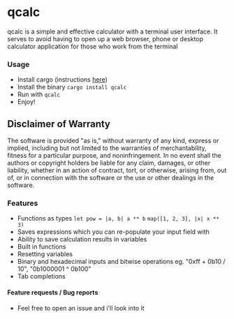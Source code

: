qcalc
==========

qcalc is a simple and effective calculator with a terminal user interface. It serves to avoid
having to open up a web browser, phone or desktop calculator application for those who work from
the terminal

### Usage
- Install cargo (instructions [here](https://doc.rust-lang.org/cargo/getting-started/installation.html))
- Install the binary `cargo install qcalc`
- Run with `qcalc`
- Enjoy!

## Disclaimer of Warranty
The software is provided "as is," without warranty of any kind, express or implied, including but not limited to the warranties of merchantability, fitness for a particular purpose, and noninfringement. In no event shall the authors or copyright holders be liable for any claim, damages, or other liability, whether in an action of contract, tort, or otherwise, arising from, out of, or in connection with the software or the use or other dealings in the software.

### Features
- Functions as types `let pow = |a, b| a ** b` `map([1, 2, 3], |x| x ** 3)`
- Saves expressions which you can re-populate your input field with
- Ability to save calculation results in variables
- Built in functions
- Resetting variables
- Binary and hexadecimal inputs and bitwise operations eg. "0xff + 0b10 / 10", "0b1000001 ^ 0b100"
- Tab completions

#### Feature requests / Bug reports
- Feel free to open an issue and i'll look into it
